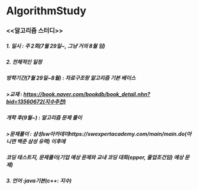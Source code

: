 # AlgorithmStudy
### <<알고리즘 스터디>>
##### 1. 일시 : 주 2회(7월 29일~, 그냥 거의 8월 임)
##### 2. 전체적인 일정
##### 방학기간(7월 29일~8월) : 자료구조랑 알고리즘 기본 베이스
#####     >교재 : https://book.naver.com/bookdb/book_detail.nhn?bid=13560672(지수추천)
##### 개학 후(9월~) : 알고리즘 문제 풀이
#####     >문제풀이 : 삼성sw아카데미https://swexpertacademy.com/main/main.do(아니면 백준 삼성 유력) 이후에 
#####                코딩 테스트지, 문제풀이(기업 예상 문제와 교내 코딩 대회(epper, 줄업조건임) 예상 문제)
##### 
##### 3. 언어 :java기본(c++: 지수)
